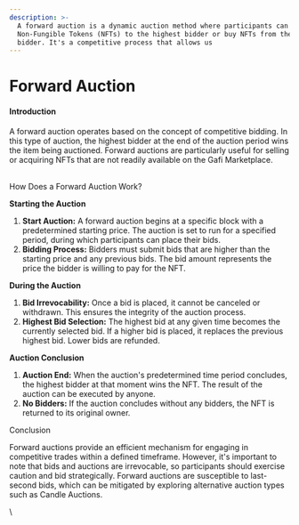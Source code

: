 ```yaml
---
description: >-
  A forward auction is a dynamic auction method where participants can sell
  Non-Fungible Tokens (NFTs) to the highest bidder or buy NFTs from the lowest
  bidder. It's a competitive process that allows us
---
```


# Forward Auction

#### Introduction

A forward auction operates based on the concept of competitive bidding. In this type of auction, the highest bidder at the end of the auction period wins the item being auctioned. Forward auctions are particularly useful for selling or acquiring NFTs that are not readily available on the Gafi Marketplace.

\
How Does a Forward Auction Work?

**Starting the Auction**

1. **Start Auction:** A forward auction begins at a specific block with a predetermined starting price. The auction is set to run for a specified period, during which participants can place their bids.
2. **Bidding Process:** Bidders must submit bids that are higher than the starting price and any previous bids. The bid amount represents the price the bidder is willing to pay for the NFT.

**During the Auction**

1. **Bid Irrevocability:** Once a bid is placed, it cannot be canceled or withdrawn. This ensures the integrity of the auction process.
2. **Highest Bid Selection:** The highest bid at any given time becomes the currently selected bid. If a higher bid is placed, it replaces the previous highest bid. Lower bids are refunded.

**Auction Conclusion**

1. **Auction End:** When the auction's predetermined time period concludes, the highest bidder at that moment wins the NFT. The result of the auction can be executed by anyone.
2. **No Bidders:** If the auction concludes without any bidders, the NFT is returned to its original owner.

Conclusion

Forward auctions provide an efficient mechanism for engaging in competitive trades within a defined timeframe. However, it's important to note that bids and auctions are irrevocable, so participants should exercise caution and bid strategically. Forward auctions are susceptible to last-second bids, which can be mitigated by exploring alternative auction types such as Candle Auctions.

\
